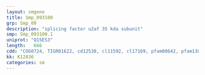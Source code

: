 ```yaml
---
layout: smgene
title: Smp_093100
grp: Smp_09
description: "splicing factor u2af 35 kda subunit"
smp: Smp_093100.1
uniprot: "Q15ES3"
length:   666
cdd: "COG0724, TIGR01622, cd12538, cl11592, cl17169, pfam00642, pfam13893, pfam14259, smart00356, smart00360, smart00361"
kk: K12836
categories: sm
---
```

